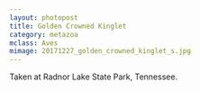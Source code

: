 ```yaml
---
layout: photopost
title: Golden Crowned Kinglet
category: metazoa
mclass: Aves
mimage: 20171227_golden_crowned_kinglet_s.jpg
---
```



Taken at Radnor Lake State Park, Tennessee.
